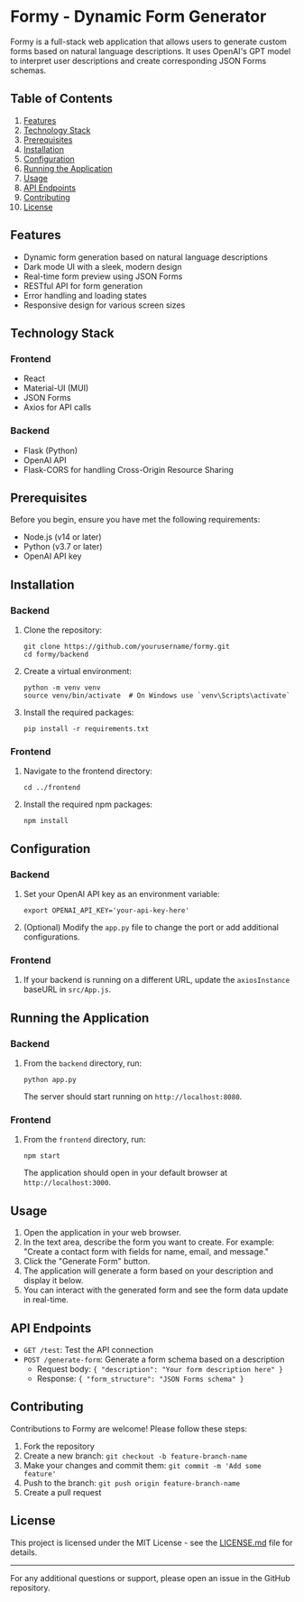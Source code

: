 # Formy - Dynamic Form Generator

Formy is a full-stack web application that allows users to generate custom forms based on natural language descriptions. It uses OpenAI's GPT model to interpret user descriptions and create corresponding JSON Forms schemas.

## Table of Contents

1. [Features](#features)
2. [Technology Stack](#technology-stack)
3. [Prerequisites](#prerequisites)
4. [Installation](#installation)
5. [Configuration](#configuration)
6. [Running the Application](#running-the-application)
7. [Usage](#usage)
8. [API Endpoints](#api-endpoints)
9. [Contributing](#contributing)
10. [License](#license)

## Features

- Dynamic form generation based on natural language descriptions
- Dark mode UI with a sleek, modern design
- Real-time form preview using JSON Forms
- RESTful API for form generation
- Error handling and loading states
- Responsive design for various screen sizes

## Technology Stack

### Frontend
- React
- Material-UI (MUI)
- JSON Forms
- Axios for API calls

### Backend
- Flask (Python)
- OpenAI API
- Flask-CORS for handling Cross-Origin Resource Sharing

## Prerequisites

Before you begin, ensure you have met the following requirements:

- Node.js (v14 or later)
- Python (v3.7 or later)
- OpenAI API key

## Installation

### Backend

1. Clone the repository:
   ```
   git clone https://github.com/yourusername/formy.git
   cd formy/backend
   ```

2. Create a virtual environment:
   ```
   python -m venv venv
   source venv/bin/activate  # On Windows use `venv\Scripts\activate`
   ```

3. Install the required packages:
   ```
   pip install -r requirements.txt
   ```

### Frontend

1. Navigate to the frontend directory:
   ```
   cd ../frontend
   ```

2. Install the required npm packages:
   ```
   npm install
   ```

## Configuration

### Backend

1. Set your OpenAI API key as an environment variable:
   ```
   export OPENAI_API_KEY='your-api-key-here'
   ```

2. (Optional) Modify the `app.py` file to change the port or add additional configurations.

### Frontend

1. If your backend is running on a different URL, update the `axiosInstance` baseURL in `src/App.js`.

## Running the Application

### Backend

1. From the `backend` directory, run:
   ```
   python app.py
   ```
   The server should start running on `http://localhost:8080`.

### Frontend

1. From the `frontend` directory, run:
   ```
   npm start
   ```
   The application should open in your default browser at `http://localhost:3000`.

## Usage

1. Open the application in your web browser.
2. In the text area, describe the form you want to create. For example: "Create a contact form with fields for name, email, and message."
3. Click the "Generate Form" button.
4. The application will generate a form based on your description and display it below.
5. You can interact with the generated form and see the form data update in real-time.

## API Endpoints

- `GET /test`: Test the API connection
- `POST /generate-form`: Generate a form schema based on a description
  - Request body: `{ "description": "Your form description here" }`
  - Response: `{ "form_structure": "JSON Forms schema" }`

## Contributing

Contributions to Formy are welcome! Please follow these steps:

1. Fork the repository
2. Create a new branch: `git checkout -b feature-branch-name`
3. Make your changes and commit them: `git commit -m 'Add some feature'`
4. Push to the branch: `git push origin feature-branch-name`
5. Create a pull request

## License

This project is licensed under the MIT License - see the [LICENSE.md](LICENSE.md) file for details.

---

For any additional questions or support, please open an issue in the GitHub repository.